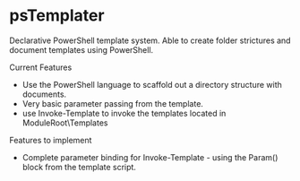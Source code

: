 # psTemplater

Declarative PowerShell template system. Able to create folder strictures and document templates using PowerShell.

Current Features 
- Use the PowerShell language to scaffold out a directory structure with documents.
- Very basic parameter passing from the template.
- use Invoke-Template to invoke the templates located in ModuleRoot\Templates

Features to implement 
- Complete parameter binding for Invoke-Template - using the Param() block from the template script. 